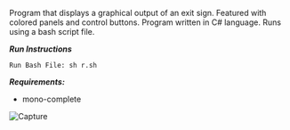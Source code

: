 Program that displays a graphical output of an exit sign. Featured with colored panels and control buttons. Program written in C# language. Runs using a bash script file.

***Run Instructions***
```
Run Bash File: sh r.sh
```

***Requirements:***
- mono-complete

![Capture](https://user-images.githubusercontent.com/78053016/187242503-b2d61ea5-9a77-49e6-ac57-c998517ee0ad.PNG)


